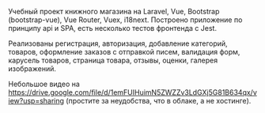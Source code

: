 Учебный проект книжного магазина на Laravel, Vue, Bootstrap (bootstrap-vue), Vue Router, Vuex, i18next. Построено приложение по принципу api и SPA, есть несколько тестов фронтенда с Jest.

Реализованы регистрация, авторизация, добавление категорий, товаров, оформление заказов с отправкой писем, валидация форм, карусель товаров, страница товара, отзывы, оценки, галерея изображений.

Небольшое видео на https://drive.google.com/file/d/1emFUIHuimN5ZWZZv3LdGXj5G81B634qx/view?usp=sharing (простите за неудобства, что в облаке, а не хостинге).
